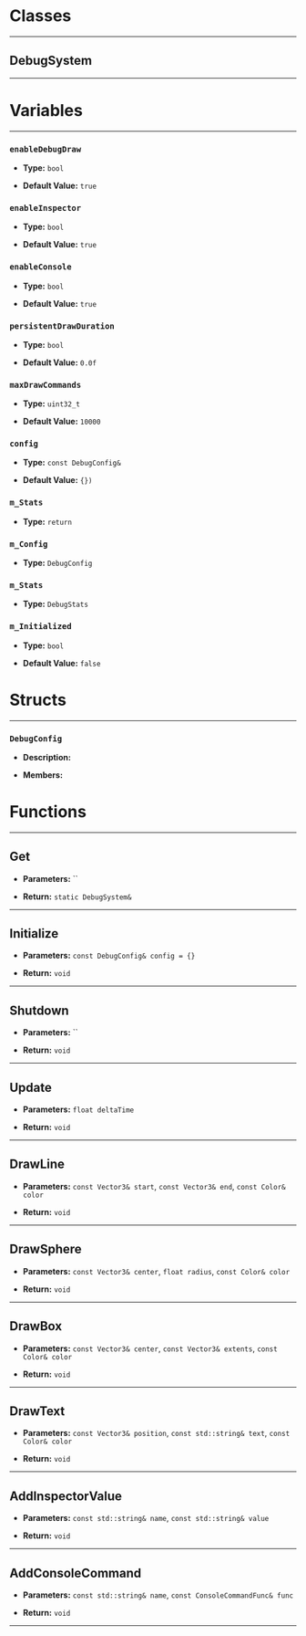 # Classes
---

## DebugSystem
---




# Variables
---

### `enableDebugDraw`

- **Type:** `bool`

- **Default Value:** `true`



### `enableInspector`

- **Type:** `bool`

- **Default Value:** `true`



### `enableConsole`

- **Type:** `bool`

- **Default Value:** `true`



### `persistentDrawDuration`

- **Type:** `bool`

- **Default Value:** `0.0f`



### `maxDrawCommands`

- **Type:** `uint32_t`

- **Default Value:** `10000`



### `config`

- **Type:** `const DebugConfig&`

- **Default Value:** `{})`



### `m_Stats`

- **Type:** `return`



### `m_Config`

- **Type:** `DebugConfig`



### `m_Stats`

- **Type:** `DebugStats`



### `m_Initialized`

- **Type:** `bool`

- **Default Value:** `false`




# Structs
---

### `DebugConfig`

- **Description:** 

- **Members:**




# Functions
---

## Get



- **Parameters:** ``

- **Return:** `static DebugSystem&`

---

## Initialize



- **Parameters:** `const DebugConfig& config = {}`

- **Return:** `void`

---

## Shutdown



- **Parameters:** ``

- **Return:** `void`

---

## Update



- **Parameters:** `float deltaTime`

- **Return:** `void`

---

## DrawLine



- **Parameters:** `const Vector3& start`, `const Vector3& end`, `const Color& color`

- **Return:** `void`

---

## DrawSphere



- **Parameters:** `const Vector3& center`, `float radius`, `const Color& color`

- **Return:** `void`

---

## DrawBox



- **Parameters:** `const Vector3& center`, `const Vector3& extents`, `const Color& color`

- **Return:** `void`

---

## DrawText



- **Parameters:** `const Vector3& position`, `const std::string& text`, `const Color& color`

- **Return:** `void`

---

## AddInspectorValue



- **Parameters:** `const std::string& name`, `const std::string& value`

- **Return:** `void`

---

## AddConsoleCommand



- **Parameters:** `const std::string& name`, `const ConsoleCommandFunc& func`

- **Return:** `void`

---
